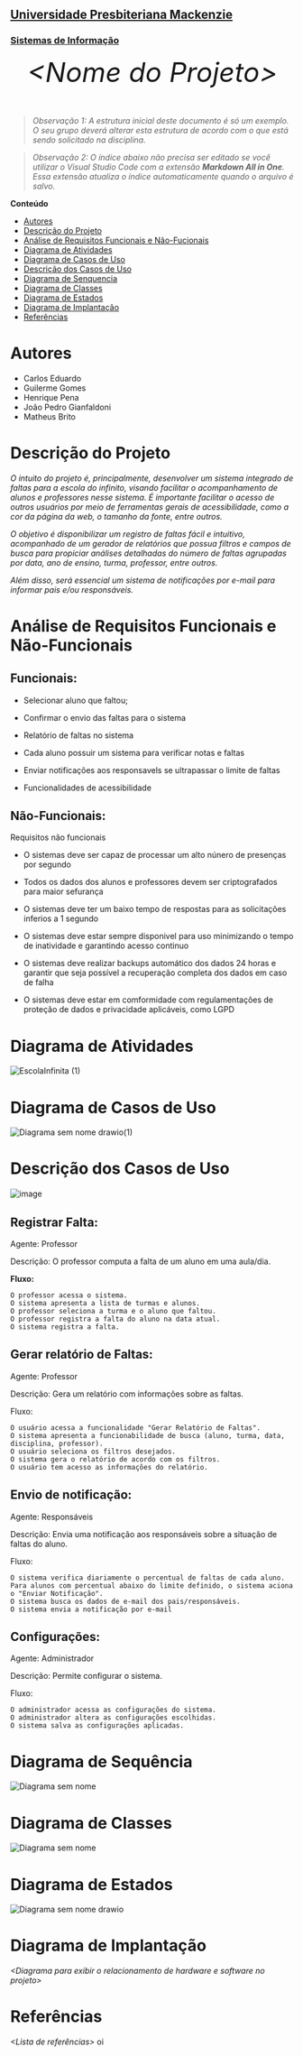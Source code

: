 <h2><a href= "https://www.mackenzie.br">Universidade Presbiteriana Mackenzie</a></h2>
<h3><a href= "https://www.mackenzie.br/graduacao/sao-paulo-higienopolis/sistemas-de-informacao">Sistemas de Informação</a></h3>


<font size="+12"><center>
*&lt;Nome do Projeto&gt;*
</center></font>

>*Observação 1: A estrutura inicial deste documento é só um exemplo. O seu grupo deverá alterar esta estrutura de acordo com o que está sendo solicitado na disciplina.*

>*Observação 2: O índice abaixo não precisa ser editado se você utilizar o Visual Studio Code com a extensão **Markdown All in One**. Essa extensão atualiza o índice automaticamente quando o arquivo é salvo.*

**Conteúdo**

- [Autores](#nome-alunos)
- [Descrição do Projeto](#introdução-do-projeto)
- [Análise de Requisitos Funcionais e Não-Fucionais](#descrição-dos-requisitos)
- [Diagrama de Atividades](#diagrama-de-atividades) 
- [Diagrama de Casos de Uso](#diagrama-de-comportamento-atores)
- [Descrição dos Casos de Uso](#descrição-das-funcões)
- [Diagrama de Senquencia](#diagrama-de-ordem-interações)
- [Diagrama de Classes](#diagrama-orientado-objetos)
- [Diagrama de Estados](#diagrama-estrutura-componente)
- [Diagrama de Implantação](#diagrama-de-hardware-software)
- [Referências](#referências)


# Autores

* Carlos Eduardo 
* Guilerme Gomes
* Henrique Pena
* João Pedro Gianfaldoni
* Matheus Brito


# Descrição do Projeto

*O intuito do projeto é, principalmente, desenvolver um sistema integrado de faltas para a escola do infinito, visando facilitar o acompanhamento de alunos e professores nesse sistema. É importante facilitar o acesso de outros usuários por meio de ferramentas gerais de acessibilidade, como a cor da página da web, o tamanho da fonte, entre outros.*

*O objetivo é disponibilizar um registro de faltas fácil e intuitivo, acompanhado de um gerador de relatórios que possua filtros e campos de busca para propiciar análises detalhadas do número de faltas agrupadas por data, ano de ensino, turma, professor, entre outros.*

*Além disso, será essencial um sistema de notificações por e-mail para informar pais e/ou responsáveis.*

# Análise de Requisitos Funcionais e Não-Funcionais
## Funcionais:

- Selecionar aluno que faltou;

- Confirmar o envio das faltas para o sistema

- Relatório de faltas no sistema

- Cada aluno possuir um sistema para verificar notas e faltas 

- Enviar notificações aos responsavels se ultrapassar o limite de faltas

- Funcionalidades de acessibilidade

## Não-Funcionais:

Requisitos não funcionais 

- O sistemas deve ser capaz de processar um alto núnero de presenças por segundo 

- Todos os dados dos alunos e professores devem ser criptografados para maior sefurança 

- O sistemas deve ter um baixo tempo de respostas para as solicitações inferios a 1 segundo 

- O sistemas deve estar sempre disponivel para uso minimizando o tempo de inatividade e garantindo acesso continuo 

- O sistemas deve realizar backups automático dos dados 24 horas e garantir que seja possível a recuperação completa dos dados em caso de falha 

- O sistemas deve estar em comformidade com regulamentações de proteção de dados e privacidade aplicáveis, como LGPD

# Diagrama de Atividades

![EscolaInfinita (1)](https://github.com/user-attachments/assets/34ed9ef3-07ef-4ac3-87ad-4fada141c28b)

# Diagrama de Casos de Uso

![Diagrama sem nome drawio(1)](https://github.com/user-attachments/assets/2f8e3ab5-c713-425d-bac5-85239b9d0fa0)

# Descrição dos Casos de Uso

![image](https://github.com/user-attachments/assets/8b67988b-3a25-4378-881b-49931c581a42)

## Registrar Falta:

Agente: Professor

Descrição: O professor computa a falta de um aluno em uma aula/dia.

**Fluxo:**

    O professor acessa o sistema.
    O sistema apresenta a lista de turmas e alunos.
    O professor seleciona a turma e o aluno que faltou.
    O professor registra a falta do aluno na data atual.
    O sistema registra a falta.

## Gerar relatório de Faltas:

Agente: Professor

Descrição: Gera um relatório com informações sobre as faltas.

Fluxo:

    O usuário acessa a funcionalidade "Gerar Relatório de Faltas".
    O sistema apresenta a funcionabilidade de busca (aluno, turma, data, disciplina, professor).
    O usuário seleciona os filtros desejados.
    O sistema gera o relatório de acordo com os filtros.
    O usuário tem acesso as informações do relatório.

## Envio de notificação:

Agente: Responsáveis

Descrição: Envia uma notificação aos responsáveis sobre a situação de faltas do aluno.

Fluxo:

    O sistema verifica diariamente o percentual de faltas de cada aluno.
    Para alunos com percentual abaixo do limite definido, o sistema aciona o "Enviar Notificação".
    O sistema busca os dados de e-mail dos pais/responsáveis.
    O sistema envia a notificação por e-mail

## Configurações:

Agente: Administrador

Descrição: Permite configurar o sistema.

Fluxo:

    O administrador acessa as configurações do sistema.
    O administrador altera as configurações escolhidas.
    O sistema salva as configurações aplicadas.

# Diagrama de Sequência

![Diagrama sem nome](https://github.com/user-attachments/assets/4d1cc288-6534-4056-b40d-710408dbbc8a)

# Diagrama de Classes

![Diagrama sem nome](https://github.com/user-attachments/assets/31f37ca6-8279-4101-9121-2b337ae159e7)

# Diagrama de Estados

![Diagrama sem nome drawio](https://github.com/user-attachments/assets/867ed4ad-6db9-43a8-9264-e3b4ee52d63d)


# Diagrama de Implantação

*&lt;Diagrama para exibir o relacionamento de hardware e software no projeto&gt;*

# Referências

*&lt;Lista de referências&gt;*
oi
